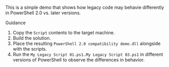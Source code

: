 This is a simple demo that shows how legacy code may behavie differently in PowerShell 2.0 vs. later versions.

Guidance
1. Copy the `Script` contents to the target machine.
1. Build the solution.
1. Place the resulting `PowerShell 2.0 compatibility demo.dll` alongside with the scripts.
1. Run the `My Legacy Script 01.ps1`..`My Legacy Script 03.ps1` in different versions of PowerShell to observe the differences in behavior.